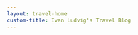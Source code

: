 ```yaml
---
layout: travel-home
custom-title: Ivan Ludvig's Travel Blog
---
```


<div id="map" style="height: 480px; width: 100%; margin-bottom: 36px; margin-top: -15px; border-radius: 6px;">
</div>

<script>
    const filter = window.location.search.split('city=')[1];
    if (filter) {
        const placeName = Object.keys(places).find(key => key.toLowerCase() === filter.toLowerCase());
        if(!placeName) {
            window.location.href = window.location.href.split('?')[0];
        }
        renderMap(`map`, places[placeName].coords, places[placeName]?.zoom ?? 8);
    } else {
        var map = L.map('map', {attributionControl: false}).setView([52, 22], 3);
        L.tileLayer('https://tile.openstreetmap.org/{z}/{x}/{y}.png').addTo(map);

        const countries = [
            generatePlaceConfig('Lanzarote', 8),
            generatePlaceConfig('Fuerteventura', 8),
            generatePlaceConfig('Kaliningrad', 5),
            generatePlaceConfig('Murmansk'),
            generatePlaceConfig('Malta', 9),
            generatePlaceConfig('Gozo', 9),
            generatePlaceConfig('Dubai'),
            generatePlaceConfig('Tallinn'),
            generatePlaceConfig('Naples'),
            generatePlaceConfig('Scalea-Rome', 4),
            generatePlaceConfig('Northern-Italy', 6),
            generatePlaceConfig('Kazan'),
            generatePlaceConfig('Iran', 3),
            generatePlaceConfig('Fethiye', 8),
            generatePlaceConfig('Antalya'),
            generatePlaceConfig('Istanbul'),
            generatePlaceConfig('Sochi', 6),
            generatePlaceConfig('Tula'),
            generatePlaceConfig('Turin', 7),
            generatePlaceConfig('Genoa'),
            generatePlaceConfig('Azure'),
            generatePlaceConfig('Budapest')
        ];

        const onClick = point => () => window.open(point.link);

        const renderCountry = (country) => {
            generateMarker(country, countryIcon, onClick).addTo(map);

            const citiesLayer = new L.LayerGroup();
            country.cities?.filter(city => city.name !== country.name).forEach(city => 
                generateMarker(city, cityIcon, onClick).addTo(citiesLayer)
            );

            map.on('zoomend', () => {
                if (map.getZoom() > country.minZoom){
                    map.addLayer(citiesLayer);
                } else {
                    map.removeLayer(citiesLayer);
                }
            });
        }

        countries.forEach(renderCountry);
    }
</script>


